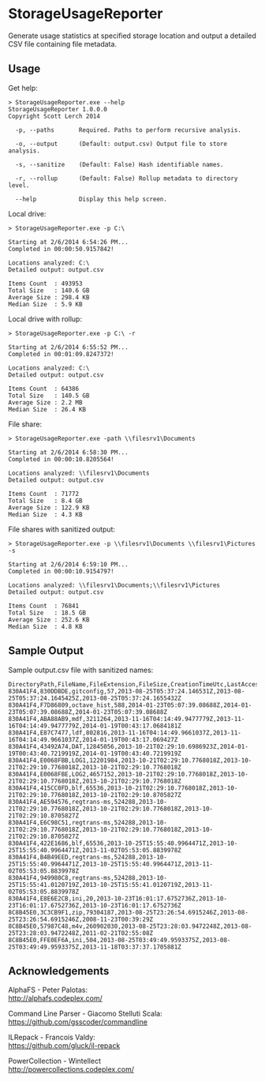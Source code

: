 StorageUsageReporter
====================

Generate usage statistics at specified storage location and output a detailed CSV file containing file metadata.

Usage
-----

Get help:

	> StorageUsageReporter.exe --help
	StorageUsageReporter 1.0.0.0
	Copyright Scott Lerch 2014
	
	  -p, --paths       Required. Paths to perform recursive analysis.
	
	  -o, --output      (Default: output.csv) Output file to store analysis.
	
	  -s, --sanitize    (Default: False) Hash identifiable names.
	
	  -r, --rollup      (Default: False) Rollup metadata to directory level.
	
	  --help            Display this help screen.
	  
Local drive:

	> StorageUsageReporter.exe -p C:\
	
	Starting at 2/6/2014 6:54:26 PM...
	Completed in 00:00:50.9157842!
	
	Locations analyzed: C:\
	Detailed output: output.csv
	
	Items Count  : 493953
	Total Size   : 140.6 GB
	Average Size : 298.4 KB
	Median Size  : 5.9 KB

Local drive with rollup:

	> StorageUsageReporter.exe -p C:\ -r
	
	Starting at 2/6/2014 6:55:52 PM...
	Completed in 00:01:09.8247372!
	
	Locations analyzed: C:\
	Detailed output: output.csv
	
	Items Count  : 64386
	Total Size   : 140.5 GB
	Average Size : 2.2 MB
	Median Size  : 26.4 KB

File share:

	> StorageUsageReporter.exe -path \\filesrv1\Documents
	
	Starting at 2/6/2014 6:58:30 PM...
	Completed in 00:00:10.8205564!
	
	Locations analyzed: \\filesrv1\Documents
	Detailed output: output.csv
	
	Items Count  : 71772
	Total Size   : 8.4 GB
	Average Size : 122.9 KB
	Median Size  : 4.3 KB

File shares with sanitized output:

	> StorageUsageReporter.exe -p \\filesrv1\Documents \\filesrv1\Pictures -s
	
	Starting at 2/6/2014 6:59:10 PM...
	Completed in 00:00:10.9154797!
	
	Locations analyzed: \\filesrv1\Documents;\\filesrv1\Pictures
	Detailed output: output.csv
	
	Items Count  : 76841
	Total Size   : 18.5 GB
	Average Size : 252.6 KB
	Median Size  : 4.8 KB

Sample Output
-------------

Sample output.csv file with sanitized names:

    DirectoryPath,FileName,FileExtension,FileSize,CreationTimeUtc,LastAccessTimeUtc,LastWriteTimeUtc
    830A41F4,830DDBDE,gitconfig,57,2013-08-25T05:37:24.146531Z,2013-08-25T05:37:24.1645425Z,2013-08-25T05:37:24.1655432Z
    830A41F4,F7D86809,octave_hist,588,2014-01-23T05:07:39.08688Z,2014-01-23T05:07:39.08688Z,2014-01-23T05:07:39.08688Z
    830A41F4,ABA88AB9,mdf,3211264,2013-11-16T04:14:49.9477779Z,2013-11-16T04:14:49.9477779Z,2014-01-19T00:43:17.0684181Z
    830A41F4,E87C7477,ldf,802816,2013-11-16T04:14:49.9661037Z,2013-11-16T04:14:49.9661037Z,2014-01-19T00:43:17.069427Z
    830A41F4,43492A74,DAT,12845056,2013-10-21T02:29:10.6986923Z,2014-01-19T00:43:40.7219919Z,2014-01-19T00:43:40.7219919Z
    830A41F4,E0068FBB,LOG1,12201984,2013-10-21T02:29:10.7768018Z,2013-10-21T02:29:10.7768018Z,2013-10-21T02:29:10.7768018Z
    830A41F4,E0068FBE,LOG2,4657152,2013-10-21T02:29:10.7768018Z,2013-10-21T02:29:10.7768018Z,2013-10-21T02:29:10.7768018Z
    830A41F4,415CC0FD,blf,65536,2013-10-21T02:29:10.7768018Z,2013-10-21T02:29:10.7768018Z,2013-10-21T02:29:10.8705827Z
    830A41F4,AE594576,regtrans-ms,524288,2013-10-21T02:29:10.7768018Z,2013-10-21T02:29:10.7768018Z,2013-10-21T02:29:10.8705827Z
    830A41F4,E6C98C51,regtrans-ms,524288,2013-10-21T02:29:10.7768018Z,2013-10-21T02:29:10.7768018Z,2013-10-21T02:29:10.8705827Z
    830A41F4,422E1686,blf,65536,2013-10-25T15:55:40.9964471Z,2013-10-25T15:55:40.9964471Z,2013-11-02T05:53:05.8839978Z
    830A41F4,B4B49EED,regtrans-ms,524288,2013-10-25T15:55:40.9964471Z,2013-10-25T15:55:40.9964471Z,2013-11-02T05:53:05.8839978Z
    830A41F4,949980C8,regtrans-ms,524288,2013-10-25T15:55:41.0120719Z,2013-10-25T15:55:41.0120719Z,2013-11-02T05:53:05.8839978Z
    830A41F4,E8E6E2CB,ini,20,2013-10-23T16:01:17.6752736Z,2013-10-23T16:01:17.6752736Z,2013-10-23T16:01:17.6752736Z
    8C8B45E0,3C3CB9F1,zip,79304187,2013-08-25T23:26:54.6915246Z,2013-08-25T23:26:54.6915246Z,2008-11-23T00:39:29Z
    8C8B45E0,57987C48,m4v,260902030,2013-08-25T23:28:03.9472248Z,2013-08-25T23:28:03.9472248Z,2011-02-21T02:55:08Z
    8C8B45E0,FFE0EF6A,ini,504,2013-08-25T03:49:49.9593375Z,2013-08-25T03:49:49.9593375Z,2013-11-18T03:37:37.1705881Z


Acknowledgements
----------------

AlphaFS - Peter Palotas:  
http://alphafs.codeplex.com/

Command Line Parser - Giacomo Stelluti Scala:  
https://github.com/gsscoder/commandline

ILRepack - Francois Valdy:  
https://github.com/gluck/il-repack

PowerCollection - Wintellect  
http://powercollections.codeplex.com/